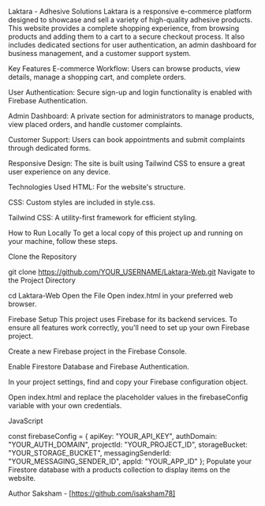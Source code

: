 Laktara - Adhesive Solutions
Laktara is a responsive e-commerce platform designed to showcase and sell a variety of high-quality adhesive products. This website provides a complete shopping experience, from browsing products and adding them to a cart to a secure checkout process. It also includes dedicated sections for user authentication, an admin dashboard for business management, and a customer support system.

Key Features
E-commerce Workflow: Users can browse products, view details, manage a shopping cart, and complete orders.

User Authentication: Secure sign-up and login functionality is enabled with Firebase Authentication.

Admin Dashboard: A private section for administrators to manage products, view placed orders, and handle customer complaints.

Customer Support: Users can book appointments and submit complaints through dedicated forms.

Responsive Design: The site is built using Tailwind CSS to ensure a great user experience on any device.

Technologies Used
HTML: For the website's structure.

CSS: Custom styles are included in style.css.

Tailwind CSS: A utility-first framework for efficient styling.

How to Run Locally
To get a local copy of this project up and running on your machine, follow these steps.

Clone the Repository

git clone https://github.com/YOUR_USERNAME/Laktara-Web.git
Navigate to the Project Directory

cd Laktara-Web
Open the File
Open index.html in your preferred web browser.

Firebase Setup
This project uses Firebase for its backend services. To ensure all features work correctly, you'll need to set up your own Firebase project.

Create a new Firebase project in the Firebase Console.

Enable Firestore Database and Firebase Authentication.

In your project settings, find and copy your Firebase configuration object.

Open index.html and replace the placeholder values in the firebaseConfig variable with your own credentials.

JavaScript

const firebaseConfig = {
    apiKey: "YOUR_API_KEY",
    authDomain: "YOUR_AUTH_DOMAIN",
    projectId: "YOUR_PROJECT_ID",
    storageBucket: "YOUR_STORAGE_BUCKET",
    messagingSenderId: "YOUR_MESSAGING_SENDER_ID",
    appId: "YOUR_APP_ID"
};
Populate your Firestore database with a products collection to display items on the website.

Author
Saksham - [https://github.com/isaksham78]
